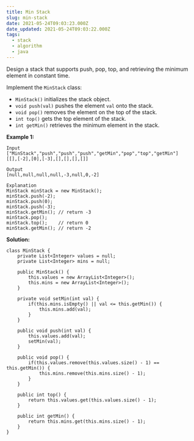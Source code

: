 ```yaml
---
title: Min Stack
slug: min-stack
date: 2021-05-24T09:03:23.000Z
date_updated: 2021-05-24T09:03:22.000Z
tags: 
  - stack
  - algorithm
  - java
---
```


Design a stack that supports push, pop, top, and retrieving the minimum element in constant time.

Implement the `MinStack` class:

- `MinStack()` initializes the stack object.
- `void push(val)` pushes the element `val` onto the stack.
- `void pop()` removes the element on the top of the stack.
- `int top()` gets the top element of the stack.
- `int getMin()` retrieves the minimum element in the stack.

**Example 1:**

    Input
    ["MinStack","push","push","push","getMin","pop","top","getMin"]
    [[],[-2],[0],[-3],[],[],[],[]]
    
    Output
    [null,null,null,null,-3,null,0,-2]
    
    Explanation
    MinStack minStack = new MinStack();
    minStack.push(-2);
    minStack.push(0);
    minStack.push(-3);
    minStack.getMin(); // return -3
    minStack.pop();
    minStack.top();    // return 0
    minStack.getMin(); // return -2

**Solution:**

    class MinStack {
        private List<Integer> values = null;
        private List<Integer> mins = null;
        
        public MinStack() {
            this.values = new ArrayList<Integer>();
            this.mins = new ArrayList<Integer>();
        }
        
        private void setMin(int val) {
            if(this.mins.isEmpty() || val <= this.getMin()) {
                this.mins.add(val);
            } 
        }
        
        public void push(int val) {
            this.values.add(val);
            setMin(val);
        }
        
        public void pop() {
            if(this.values.remove(this.values.size() - 1) == this.getMin()) {
                this.mins.remove(this.mins.size() - 1);
            }
        }
        
        public int top() {
            return this.values.get(this.values.size() - 1);
        }
        
        public int getMin() {
            return this.mins.get(this.mins.size() - 1);
        }
    }

